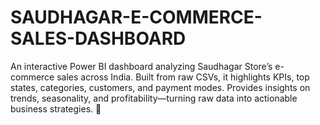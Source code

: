 # SAUDHAGAR-E-COMMERCE-SALES-DASHBOARD
An interactive Power BI dashboard analyzing Saudhagar Store’s e-commerce sales across India. Built from raw CSVs, it highlights KPIs, top states, categories, customers, and payment modes. Provides insights on trends, seasonality, and profitability—turning raw data into actionable business strategies. 🚀
